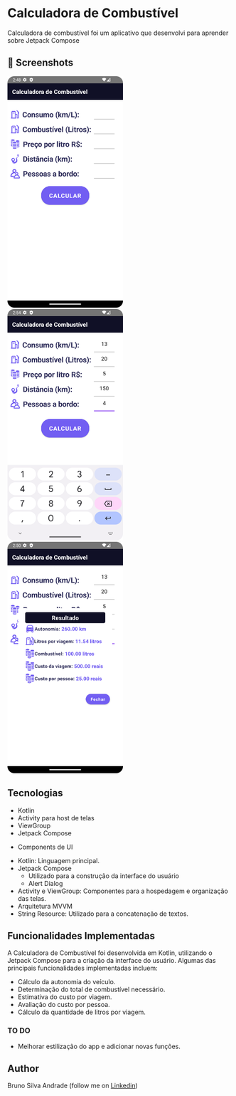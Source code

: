 # Calculadora de Combustível
Calculadora de combustível foi um aplicativo que desenvolvi para aprender sobre Jetpack Compose


## :camera_flash: Screenshots
<!-- You can add more screenshots here if you like -->
<img src="/result/imagem1.png" width="260">&emsp;<img src="/result/imagem2.png" width="260">&emsp;<img src="/result/imagem3.png" width="260">

## Tecnologias
* Kotlin
* Activity para host de telas
* ViewGroup
* Jetpack Compose
- Components de UI
    

* Kotlin: Linguagem principal.
* Jetpack Compose
  - Utilizado para a construção da interface do usuário
  - Alert Dialog
* Activity e ViewGroup: Componentes para a hospedagem e organização das telas.
* Arquitetura MVVM
* String Resource: Utilizado para a concatenação de textos.

  
## Funcionalidades Implementadas

A Calculadora de Combustível foi desenvolvida em Kotlin, utilizando o Jetpack Compose para a criação da interface do usuário. Algumas das principais funcionalidades implementadas incluem:

* Cálculo da autonomia do veículo.
* Determinação do total de combustível necessário.
* Estimativa do custo por viagem.
* Avaliação do custo por pessoa.
* Cálculo da quantidade de litros por viagem.

### TO DO
- Melhorar estilização do app e adicionar novas funções.

## Author
Bruno Silva Andrade (follow me on [Linkedin](https://linkedin.com/in/bruno-andrade-312a48141))
